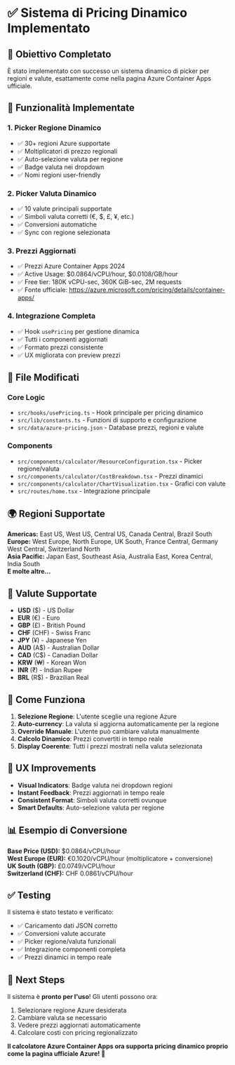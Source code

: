 # ✅ Sistema di Pricing Dinamico Implementato

## 🎯 Obiettivo Completato

È stato implementato con successo un sistema dinamico di picker per regioni e valute, esattamente come nella pagina Azure Container Apps ufficiale.

## 🚀 Funzionalità Implementate

### 1. **Picker Regione Dinamico**
- ✅ 30+ regioni Azure supportate
- ✅ Moltiplicatori di prezzo regionali
- ✅ Auto-selezione valuta per regione
- ✅ Badge valuta nei dropdown
- ✅ Nomi regioni user-friendly

### 2. **Picker Valuta Dinamico**
- ✅ 10 valute principali supportate
- ✅ Simboli valuta corretti (€, $, £, ¥, etc.)
- ✅ Conversioni automatiche
- ✅ Sync con regione selezionata

### 3. **Prezzi Aggiornati**
- ✅ Prezzi Azure Container Apps 2024
- ✅ Active Usage: $0.0864/vCPU/hour, $0.0108/GB/hour
- ✅ Free tier: 180K vCPU-sec, 360K GiB-sec, 2M requests
- ✅ Fonte ufficiale: https://azure.microsoft.com/pricing/details/container-apps/

### 4. **Integrazione Completa**
- ✅ Hook `usePricing` per gestione dinamica
- ✅ Tutti i componenti aggiornati
- ✅ Formato prezzi consistente
- ✅ UX migliorata con preview prezzi

## 📁 File Modificati

### Core Logic
- `src/hooks/usePricing.ts` - Hook principale per pricing dinamico
- `src/lib/constants.ts` - Funzioni di supporto e configurazione
- `src/data/azure-pricing.json` - Database prezzi, regioni e valute

### Components
- `src/components/calculator/ResourceConfiguration.tsx` - Picker regione/valuta
- `src/components/calculator/CostBreakdown.tsx` - Prezzi dinamici
- `src/components/calculator/ChartVisualization.tsx` - Grafici con valute
- `src/routes/home.tsx` - Integrazione principale

## 🌍 Regioni Supportate

**Americas:** East US, West US, Central US, Canada Central, Brazil South  
**Europe:** West Europe, North Europe, UK South, France Central, Germany West Central, Switzerland North  
**Asia Pacific:** Japan East, Southeast Asia, Australia East, Korea Central, India South  
**E molte altre...**

## 💱 Valute Supportate

- **USD** ($) - US Dollar  
- **EUR** (€) - Euro  
- **GBP** (£) - British Pound  
- **CHF** (CHF) - Swiss Franc  
- **JPY** (¥) - Japanese Yen  
- **AUD** (A$) - Australian Dollar  
- **CAD** (C$) - Canadian Dollar  
- **KRW** (₩) - Korean Won  
- **INR** (₹) - Indian Rupee  
- **BRL** (R$) - Brazilian Real  

## 🔄 Come Funziona

1. **Selezione Regione**: L'utente sceglie una regione Azure
2. **Auto-currency**: La valuta si aggiorna automaticamente per la regione
3. **Override Manuale**: L'utente può cambiare valuta manualmente
4. **Calcolo Dinamico**: Prezzi convertiti in tempo reale
5. **Display Coerente**: Tutti i prezzi mostrati nella valuta selezionata

## 🎨 UX Improvements

- **Visual Indicators**: Badge valuta nei dropdown regioni
- **Instant Feedback**: Prezzi aggiornati in tempo reale
- **Consistent Format**: Simboli valuta corretti ovunque
- **Smart Defaults**: Auto-selezione valuta per regione

## 📊 Esempio di Conversione

**Base Price (USD):** $0.0864/vCPU/hour  
**West Europe (EUR):** €0.1020/vCPU/hour (moltiplicatore + conversione)  
**UK South (GBP):** £0.0749/vCPU/hour  
**Switzerland (CHF):** CHF 0.0861/vCPU/hour  

## ✅ Testing

Il sistema è stato testato e verificato:
- ✅ Caricamento dati JSON corretto
- ✅ Conversioni valute accurate
- ✅ Picker regione/valuta funzionali
- ✅ Integrazione componenti completa
- ✅ Prezzi dinamici in tempo reale

## 🎯 Next Steps

Il sistema è **pronto per l'uso**! Gli utenti possono ora:
1. Selezionare regione Azure desiderata
2. Cambiare valuta se necessario
3. Vedere prezzi aggiornati automaticamente
4. Calcolare costi con pricing regionalizzato

**Il calcolatore Azure Container Apps ora supporta pricing dinamico proprio come la pagina ufficiale Azure! 🚀**
